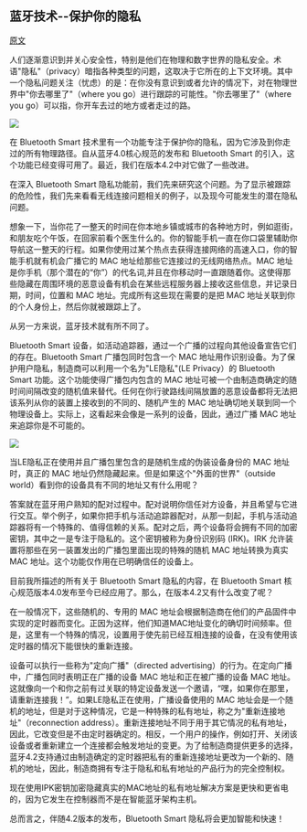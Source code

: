 ## 蓝牙技术--保护你的隐私

[原文](http://blog.bluetooth.com/bluetooth-technology-protecting-your-privacy/)

人们逐渐意识到并关心安全性，特别是他们在物理和数字世界的隐私安全。术语"隐私"（privacy）暗指各种类型的问题，这取决于它所在的上下文环境。其中一个隐私问题关注（忧虑）的是：在你没有意识到或者允许的情况下，对在物理世界中"你去哪里了"（where you go）进行跟踪的可能性。"你去哪里了"（where you go）可以指，你开车去过的地方或者走过的路。

<img src ="http://blog.bluetooth.com/wp-content/uploads/2015/04/girlwalkingtoschool_000006474479small.jpg" />

在 Bluetooth Smart 技术里有一个功能专注于保护你的隐私，因为它涉及到你走过的所有物理路径。自从蓝牙4.0核心规范的发布和 Bluetooth Smart 的引入，这个功能已经变得可用了。最近，我们在版本4.2中对它做了一些改进。

在深入 Bluetooth Smart 隐私功能前，我们先来研究这个问题。为了显示被跟踪的危险性，我们先来看看无线连接问题相关的例子，以及现今可能发生的潜在隐私问题。

想象一下，当你花了一整天的时间在你本地乡镇或城市的各种地方时，例如逛街，和朋友吃个午饭，在回家前看个医生什么的。你的智能手机一直在你口袋里辅助你导航这一整天的行程。如果你使用过某个热点去获得连接网络的高速入口，你的智能手机就有机会广播它的 MAC 地址给那些它连接过的无线网络热点。MAC 地址是你手机（那个潜在的“你”）的代名词,并且在你移动时一直跟随着你。这使得那些隐藏在周围环境的恶意设备有机会在某些远程服务器上接收这些信息，并记录日期，时间，位置和 MAC 地址。完成所有这些现在需要的是把 MAC 地址关联到你的个人身份上，然后你就被跟踪上了。

从另一方来说，蓝牙技术就有所不同了。

Bluetooth Smart 设备，如活动追踪器，通过一个广播的过程向其他设备宣告它们的存在。Bluetooth Smart 广播包同时包含一个 MAC 地址用作识别设备。为了保护用户隐私，制造商可以利用一个名为"LE隐私"(LE Privacy）的 Bluetooth Smart 功能。这个功能使得广播包内包含的 MAC 地址可被一个由制造商确定的随时间间隔改变的随机值来替代。任何在你行驶路线间隔放置的恶意设备都将无法把该系列从你的装置上接收到的不同的、随机产生的 MAC 地址确切地关联到同一个物理设备上。实际上，这看起来会像是一系列的设备，因此，通过广播 MAC 地址来追踪你是不可能的。

<img src ="http://blog.bluetooth.com/wp-content/uploads/2015/04/PrivacyLE-01.jpg" />

当LE隐私正在使用并且广播包里包含的是随机生成的伪装设备身份的 MAC 地址时，真正的 MAC 地址仍然隐藏起来。但是如果这个"外面的世界"（outside world）看到你的设备具有不同的地址又有什么用呢？

答案就在蓝牙用户熟知的配对过程中。配对说明你信任对方设备，并且希望与它进行交互。举个例子，如果你把手机与活动追踪器配对，从那一刻起，手机与活动追踪器将有一个特殊的、值得信赖的关系。配对之后，两个设备将会拥有不同的加密密钥，其中之一是专注于隐私的。这个密钥被称为身份识别码 (IRK)。IRK 允许装置将那些在另一装置发出的广播包里面出现的特殊的随机 MAC 地址转换为真实 MAC 地址。这个功能仅作用在已明确信任的设备上。

目前我所描述的所有关于 Bluetooth Smart 隐私的内容，在 Bluetooth Smart 核心规范版本4.0发布至今已经应用了。那么，在版本4.2又有什么改变了呢？

在一般情况下，这些随机的、专用的 MAC 地址会根据制造商在他们的产品固件中实现的定时器而变化。正因为这样，他们知道MAC地址变化的确切时间频率。但是，这里有一个特殊的情况，设置用于使先前已经互相连接的设备，在没有使用该定时器的情况下能很快的重新连接。

设备可以执行一些称为"定向广播"（directed advertising）的行为。在定向广播中，广播包同时表明正在广播的设备 MAC 地址和正在被广播的设备 MAC 地址。这就像向一个和你之前有过关联的特定设备发送一个邀请，“嘿，如果你在那里，请重新连接我！”。如果LE隐私正在使用，广播设备使用的 MAC 地址会是一个随机的地址，但是对于这种情况，它是一种特殊的私有地址，称之为"重新连接地址"（reconnection address）。重新连接地址不同于用于其它情况的私有地址，因此，它改变但是不由定时器确定的。相反，一个用户的操作，例如打开、关闭该设备或者重新建立一个连接都会触发地址的变更。为了给制造商提供更多的选择，蓝牙4.2支持通过由制造确定的定时器把私有的重新连接地址更改为一个新的、随机的地址，因此，制造商拥有专注于隐私和私有地址的产品行为的完全控制权。

现在使用IPK密钥加密隐藏真实的MAC地址的私有地址解决方案是更快和更省电的，因为它发生在控制器而不是在智能蓝牙架构主机。

总而言之，伴随4.2版本的发布，Bluetooth Smart 隐私将会更加智能和快速！